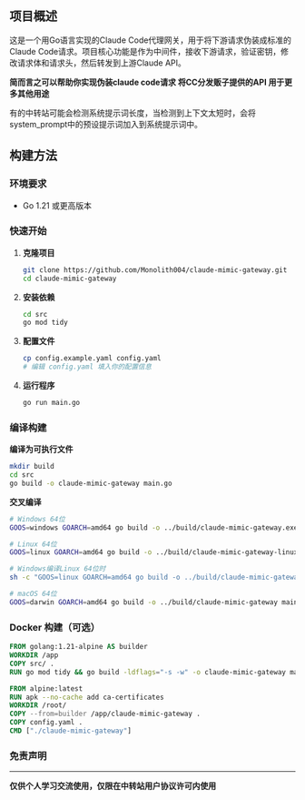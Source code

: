 ## 项目概述

这是一个用Go语言实现的Claude Code代理网关，用于将下游请求伪装成标准的Claude Code请求。项目核心功能是作为中间件，接收下游请求，验证密钥，修改请求体和请求头，然后转发到上游Claude API。

**简而言之可以帮助你实现伪装claude code请求 将CC分发贩子提供的API 用于更多其他用途**

有的中转站可能会检测系统提示词长度，当检测到上下文太短时，会将system_prompt中的预设提示词加入到系统提示词中。


## 构建方法

### 环境要求
- Go 1.21 或更高版本

### 快速开始

1. **克隆项目**
   ```bash
   git clone https://github.com/Monolith004/claude-mimic-gateway.git
   cd claude-mimic-gateway
   ```

2. **安装依赖**
   ```bash
   cd src
   go mod tidy
   ```

3. **配置文件**
   ```bash
   cp config.example.yaml config.yaml
   # 编辑 config.yaml 填入你的配置信息
   ```

4. **运行程序**
   ```bash
   go run main.go
   ```

### 编译构建

**编译为可执行文件**
```bash
mkdir build
cd src
go build -o claude-mimic-gateway main.go
```

**交叉编译**
```bash
# Windows 64位
GOOS=windows GOARCH=amd64 go build -o ../build/claude-mimic-gateway.exe main.go

# Linux 64位
GOOS=linux GOARCH=amd64 go build -o ../build/claude-mimic-gateway-linux-amd64 main.go

# Windows编译Linux 64位时
sh -c "GOOS=linux GOARCH=amd64 go build -o ../build/claude-mimic-gateway-linux-amd64 main.go"

# macOS 64位
GOOS=darwin GOARCH=amd64 go build -o ../build/claude-mimic-gateway main.go
```

### Docker 构建（可选）
```dockerfile
FROM golang:1.21-alpine AS builder
WORKDIR /app
COPY src/ .
RUN go mod tidy && go build -ldflags="-s -w" -o claude-mimic-gateway main.go

FROM alpine:latest
RUN apk --no-cache add ca-certificates
WORKDIR /root/
COPY --from=builder /app/claude-mimic-gateway .
COPY config.yaml .
CMD ["./claude-mimic-gateway"]
```

### 免责声明
---

**仅供个人学习交流使用，仅限在中转站用户协议许可内使用**

